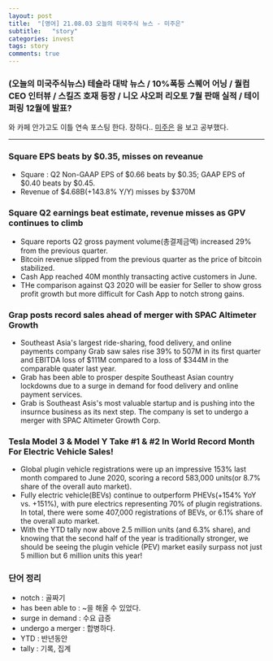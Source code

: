 ```yaml
---
layout: post
title:  "[영어] 21.08.03 오늘의 미국주식 뉴스 - 미주은"
subtitle:   "story"
categories: invest
tags: story
comments: true
---
```


### (오늘의 미국주식뉴스) 테슬라 대박 뉴스 / 10%폭등 스퀘어 어닝 / 퀄컴 CEO 인터뷰 / 스킬즈 호재 등장 / 니오 샤오퍼 리오토 7월 판매 실적 / 테이퍼링 12월에 발표?

와 카페 안가고도 이틀 연속 포스팅 한다. 장하다..
[미주은](https://www.youtube.com/watch?v=oRcweCbrvSQ) 을 보고 공부했다.

---



### Square EPS beats by $0.35, misses on reveanue
- Square : Q2 Non-GAAP EPS of $0.66 beats by $0.35; GAAP EPS of $0.40 beats by $0.45.
- Revenue of $4.68B(+143.8% Y/Y) misses by $370M

### Square Q2 earnings beat estimate, revenue misses as GPV continues to climb
- Square reports Q2 gross payment volume(총결제금액) increased 29% from the previous quarter.
- Bitcoin revenue slipped from the previous quarter as the price of bitcoin stabilized.
- Cash App reached 40M monthly transacting active customers in June.
- THe comparison against Q3 2020 will be easier for Seller to show gross profit growth but more difficult for Cash App to notch strong gains.

### Grap posts record sales ahead of merger with SPAC Altimeter Growth
- Southeast Asia's largest ride-sharing, food delivery, and online payments company Grab saw sales rise 39% to 507M in its first quarter and EBITDA loss of $111M compared to a loss of $344M in the comparable quater last year.
- Grab has been able to prosper despite Southeast Asian country lockdowns due to a surge in demand for food delivery and online payment services.
- Grab is Southeast Asis's most valuable startup and is pushing into the insurnce business as its next step. The company is set to undergo a merger with SPAC Altimeter Growth Corp.

### Tesla Model 3 & Model Y Take #1 & #2 In World Record Month For Electric Vehicle Sales!
- Global plugin vehicle registrations were up an impressive 153% last month compared to June 2020, scoring a record 583,000 units(or 8.7% share of the overall auto market).
- Fully electric vehicle(BEVs) continue to outperform PHEVs(+154% YoY vs. +151%), with pure electrics representing 70% of plugin registrations. In total, there were some 407,000 registrations of BEVs, or 6.1% share of the overall auto market.
- With the YTD tally now above 2.5 million units (and 6.3% share), and knowing that the second half of the year is traditionally stronger, we should be seeing the plugin vehicle (PEV) market easily surpass not just 5 million but 6 million units this year!


### 단어 정리
- notch : 골짜기
- has been able to : ~을 해올 수 있었다.
- surge in demand : 수요 급증
- undergo a merger : 합병하다.
- YTD : 반년동안
- tally : 기록, 집계